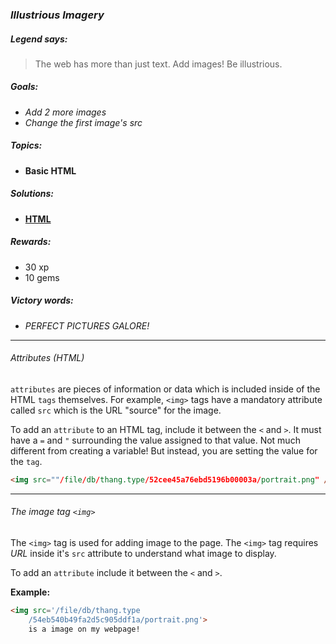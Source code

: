 ### _Illustrious Imagery_

##### _Legend says:_
> The web has more than just text. Add images! Be illustrious.

##### _Goals:_
+ _Add 2 more images_
+ _Change the first image's src_

##### _Topics:_
+ **Basic HTML**

##### _Solutions:_
+ **[HTML](Illustrious_Imagery.html)**

##### _Rewards:_
+ 30  xp
+ 10 gems

##### _Victory words:_
+ _PERFECT PICTURES GALORE!_

___

###### _Attributes (HTML)_

`attributes` are pieces of information or data which is included inside of the HTML `tags` themselves. For example, `<img>` tags have a mandatory attribute called `src` which is the URL "source" for the image.

To add an `attribute` to an HTML tag, include it between the `<` and `>`. It must have a `=` and `"` surrounding the value assigned to that value. Not much different from creating a variable! But instead, you are setting the value for the `tag`.

```html
<img src=""/file/db/thang.type/52cee45a76ebd5196b00003a/portrait.png" />
```

___

###### _The image tag `<img>`_

The `<img>` tag is used for adding image to the page. The `<img>` tag requires _URL_ inside it's `src` attribute to understand what image to display.

To add an `attribute` include it between the `<` and `>`.

**Example:**

```html
<img src='/file/db/thang.type
    /54eb540b49fa2d5c905ddf1a/portrait.png'>
    is a image on my webpage!
```
